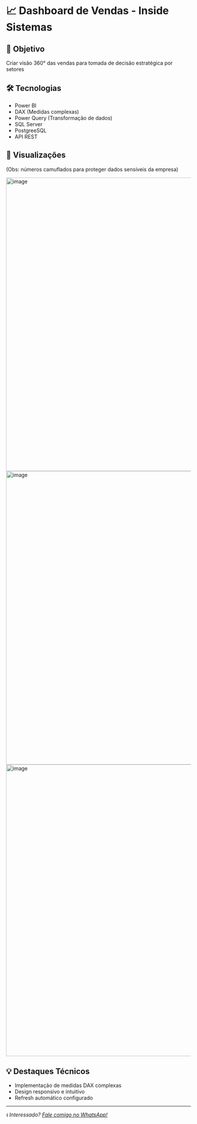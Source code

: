 # 📈 Dashboard de Vendas - Inside Sistemas

## 🎯 Objetivo
Criar visão 360° das vendas para tomada de decisão estratégica por setores

## 🛠️ Tecnologias
- Power BI
- DAX (Medidas complexas)
- Power Query (Transformação de dados)
- SQL Server
- PostgreeSQL
- API REST

## 📸 Visualizações
(Obs: números camuflados para proteger dados sensíveis da empresa)

<img width="1425" height="800" alt="image" src="https://github.com/user-attachments/assets/1060c34c-83dd-43a0-9602-7f083ee0661c" />
<img width="1426" height="800" alt="image" src="https://github.com/user-attachments/assets/332304c4-106c-4cc9-9248-9b2ba44935ab" />
<img width="1423" height="795" alt="image" src="https://github.com/user-attachments/assets/26273b2b-ca90-4f02-9ac9-2901ab155ad0" />


## 💡 Destaques Técnicos
- Implementação de medidas DAX complexas
- Design responsivo e intuitivo
- Refresh automático configurado

---
*📞 Interessado? [Fale comigo no WhatsApp!](https://wa.me/5545999116925)*
